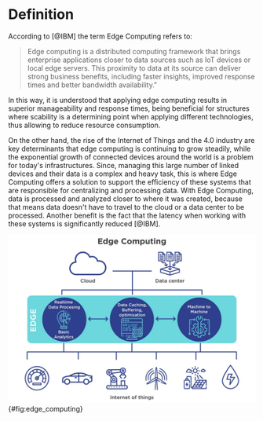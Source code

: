 # Definition

According to [@IBM] the term Edge Computing refers to:

> Edge computing is a distributed computing framework that brings 
enterprise applications closer to data sources such as IoT devices 
or local edge servers. This proximity to data at its source can 
deliver strong business benefits, including faster insights,
improved response times and better bandwidth availability."

In this way, it is understood that applying edge computing results 
in superior manageability and response times, being beneficial for 
structures where scability is a determining point when applying 
different technologies, thus allowing to reduce resource consumption.

On the other hand, the rise of the Internet of Things and the 4.0 
industry are key determinants that edge computing is continuing to 
grow steadily, while the exponential growth of connected devices 
around the world is a problem for today's infrastructures. Since, 
managing this large number of linked devices and their data 
is a complex and heavy task, this is where Edge Computing offers 
a solution to support the efficiency of these systems that are 
responsible for centralizing and processing data. With Edge Computing, 
data is processed and analyzed closer to where it was created, because 
that means data doesn't have to travel to the cloud or a data center 
to be processed. Another benefit is the fact that the latency when 
working with these systems is significantly reduced [@IBM].

![[edge computing](https://external-content.duckduckgo.com/iu/?u=https%3A%2F%2Fjelvix.com%2Fwp-content%2Fuploads%2F2020%2F03%2Fwhat-is-edge-computing.jpg&f=1&nofb=1)](images/edge_computing1.jpg){#fig:edge_computing}
